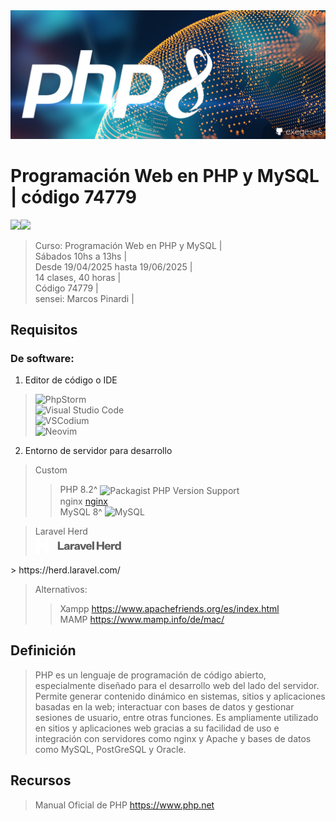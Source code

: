 <img src="extras/imagenes/php-hero.jpg">

# Programación Web en PHP y MySQL | código 74779
<img src="https://img.shields.io/badge/PHP-8993BF?style=for-the-badge&logo=php&logoColor=white"><img src="https://img.shields.io/badge/MySQL-4D9EB1?style=for-the-badge&logo=mysql&logoColor=white">

> Curso: Programación Web en PHP y MySQL |    
> Sábados 10hs a 13hs |  
> Desde 19/04/2025 hasta 19/06/2025  |  
> 14 clases, 40 horas |  
> Código 74779 |    
> sensei: Marcos Pinardi |    

## Requisitos  
### De software:  
 1. Editor de código o IDE  
> ![PhpStorm](https://img.shields.io/badge/PhpStorm-675AF6?style=for-the-badge&logo=phpstorm&logoColor=white)  
> ![Visual Studio Code](https://custom-icon-badges.demolab.com/badge/Visual%20Studio%20Code-0078d7.svg?logo=vsc&logoColor=white)  
> ![VSCodium](https://img.shields.io/badge/VSCodium-2F80ED?style=for-the-badge&logo=vscodium&logoColor=fff)  
> ![Neovim](https://img.shields.io/badge/Neovim-57A143?style=for-the-badge&logo=neovim&logoColor=fff)

 2. Entorno de servidor para desarrollo

> Custom 
>> PHP 8.2^ <img alt="Packagist PHP Version Support" src="https://img.shields.io/packagist/php-v/laravel/laravel?style=flat-square" valign="middle">  
>> nginx [nginx](https://img.shields.io/badge/nginx-469445?logo=nginx&logoColor=white)   
>> MySQL 8^ ![MySQL](https://img.shields.io/badge/MySQL-4479A1?logo=mysql&logoColor=fff)

> Laravel Herd  
> <svg style="height:28px;bgcolor:#E34739;" viewBox="0 0 978 200"  xmlns="http://www.w3.org/2000/svg"><path opacity="0.6" d="M108 0H160V200H108V0Z" fill="white"></path>
<path d="M67.2 72.4H52V0H0V72V126.8V200H52V126.8H67.2C88.4 126.8 105.2 144 105.2 164.8V200H160V165.2C160 114 118.4 72.4 67.2 72.4Z" fill="white"></path>
<path d="M256.088 151V59.608H278.232V133.848H323.672V151H256.088ZM370.335 151C369.908 146.989 369.695 143.789 369.695 141.4C366.282 148.824 359.284 152.536 348.703 152.536C341.706 152.536 336.159 150.787 332.063 147.288C327.967 143.789 325.919 139.096 325.919 133.208C325.919 121.517 334.026 114.819 350.239 113.112L368.671 111.32V108.632C368.671 105.645 367.818 103.341 366.111 101.72C364.404 100.013 361.972 99.16 358.815 99.16C355.914 99.16 353.61 99.928 351.903 101.464C350.282 103 349.386 105.005 349.215 107.48H328.735C329.418 100.141 332.447 94.3813 337.823 90.2C343.284 86.0187 350.538 83.928 359.583 83.928C379.551 83.928 389.535 92.9733 389.535 111.064V132.312C389.535 139.48 389.919 145.709 390.687 151H370.335ZM355.231 138.84C358.986 138.84 362.143 137.731 364.703 135.512C367.348 133.293 368.671 130.179 368.671 126.168V122.968L356.895 124.376C353.652 124.717 351.178 125.443 349.471 126.552C347.85 127.576 347.039 129.325 347.039 131.8C347.039 134.019 347.764 135.768 349.215 137.048C350.666 138.243 352.671 138.84 355.231 138.84ZM444.162 85.08V104.792C442.114 104.451 439.81 104.28 437.25 104.28C432.13 104.28 427.991 105.816 424.834 108.888C421.677 111.96 420.098 116.44 420.098 122.328V151H398.722V85.464H419.842V99.416C421.463 94.552 423.981 90.84 427.394 88.28C430.807 85.72 434.818 84.44 439.426 84.44C441.645 84.44 443.223 84.6533 444.162 85.08ZM488.1 151C487.673 146.989 487.46 143.789 487.46 141.4C484.047 148.824 477.049 152.536 466.468 152.536C459.471 152.536 453.924 150.787 449.828 147.288C445.732 143.789 443.684 139.096 443.684 133.208C443.684 121.517 451.791 114.819 468.004 113.112L486.436 111.32V108.632C486.436 105.645 485.583 103.341 483.876 101.72C482.169 100.013 479.737 99.16 476.58 99.16C473.679 99.16 471.375 99.928 469.668 101.464C468.047 103 467.151 105.005 466.98 107.48H446.5C447.183 100.141 450.212 94.3813 455.588 90.2C461.049 86.0187 468.303 83.928 477.348 83.928C497.316 83.928 507.3 92.9733 507.3 111.064V132.312C507.3 139.48 507.684 145.709 508.452 151H488.1ZM472.996 138.84C476.751 138.84 479.908 137.731 482.468 135.512C485.113 133.293 486.436 130.179 486.436 126.168V122.968L474.66 124.376C471.417 124.717 468.943 125.443 467.236 126.552C465.615 127.576 464.804 129.325 464.804 131.8C464.804 134.019 465.529 135.768 466.98 137.048C468.431 138.243 470.436 138.84 472.996 138.84ZM532.916 151L507.444 85.464H528.948L544.692 130.264H544.948L560.436 85.464H581.428L556.212 151H532.916ZM643.509 129.624C642.058 136.707 638.517 142.296 632.885 146.392C627.338 150.488 620.341 152.536 611.893 152.536C601.824 152.536 593.504 149.464 586.933 143.32C580.448 137.091 577.205 128.728 577.205 118.232C577.205 107.736 580.448 99.416 586.933 93.272C593.504 87.0427 601.738 83.928 611.637 83.928C621.877 83.928 629.77 87.128 635.317 93.528C640.949 99.8427 643.765 107.736 643.765 117.208V122.968H597.813C599.008 132.611 603.701 137.432 611.893 137.432C618.122 137.432 622.09 134.829 623.797 129.624H643.509ZM611.637 98.904C604.298 98.904 599.818 103.128 598.197 111.576H623.925C623.925 107.992 622.858 105.005 620.725 102.616C618.592 100.141 615.562 98.904 611.637 98.904ZM670.878 151H649.502V56.792H670.878V151ZM699.648 151V59.608H721.792V96.216H762.752V59.608H785.024V151H762.752V113.112H721.792V151H699.648ZM857.039 129.624C855.588 136.707 852.047 142.296 846.415 146.392C840.868 150.488 833.871 152.536 825.423 152.536C815.354 152.536 807.034 149.464 800.463 143.32C793.978 137.091 790.735 128.728 790.735 118.232C790.735 107.736 793.978 99.416 800.463 93.272C807.034 87.0427 815.268 83.928 825.167 83.928C835.407 83.928 843.3 87.128 848.847 93.528C854.479 99.8427 857.295 107.736 857.295 117.208V122.968H811.343C812.538 132.611 817.231 137.432 825.423 137.432C831.652 137.432 835.62 134.829 837.327 129.624H857.039ZM825.167 98.904C817.828 98.904 813.348 103.128 811.727 111.576H837.455C837.455 107.992 836.388 105.005 834.255 102.616C832.122 100.141 829.092 98.904 825.167 98.904ZM908.472 85.08V104.792C906.424 104.451 904.12 104.28 901.56 104.28C896.44 104.28 892.301 105.816 889.144 108.888C885.987 111.96 884.408 116.44 884.408 122.328V151H863.032V85.464H884.152V99.416C885.773 94.552 888.291 90.84 891.704 88.28C895.117 85.72 899.128 84.44 903.736 84.44C905.955 84.44 907.533 84.6533 908.472 85.08ZM956.143 151V141.272C954.436 144.6 951.748 147.331 948.079 149.464C944.495 151.512 940.484 152.536 936.047 152.536C927.343 152.536 920.388 149.379 915.183 143.064C909.978 136.664 907.375 128.387 907.375 118.232C907.375 108.077 909.978 99.8427 915.183 93.528C920.388 87.128 927.343 83.928 936.047 83.928C940.57 83.928 944.58 84.9947 948.079 87.128C951.663 89.176 954.266 91.864 955.887 95.192V56.792H977.263V151H956.143ZM956.271 119.64V116.824C956.271 111.277 955.076 106.968 952.687 103.896C950.298 100.739 946.97 99.16 942.703 99.16C938.266 99.16 934.852 100.867 932.463 104.28C930.074 107.608 928.879 112.259 928.879 118.232C928.879 124.205 930.074 128.856 932.463 132.184C934.852 135.512 938.266 137.176 942.703 137.176C946.97 137.176 950.298 135.64 952.687 132.568C955.076 129.411 956.271 125.101 956.271 119.64Z" fill="currentColor"></path>
</svg>  
> https://herd.laravel.com/

> Alternativos:  
>> Xampp https://www.apachefriends.org/es/index.html  
>> MAMP https://www.mamp.info/de/mac/  

## Definición

> PHP es un lenguaje de programación de código abierto, especialmente diseñado para el desarrollo web del lado del servidor. Permite generar contenido dinámico en sistemas, sitios y aplicaciones basadas en la web; interactuar con bases de datos y gestionar sesiones de usuario, entre otras funciones. Es ampliamente utilizado en sitios y aplicaciones web gracias a su facilidad de uso e integración con servidores como nginx y Apache y bases de datos como MySQL, PostGreSQL y Oracle.


## Recursos

> Manual Oficial de PHP https://www.php.net

